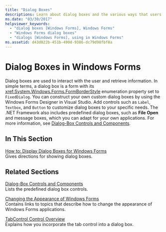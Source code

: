 ```yaml
---
title: "Dialog Boxes"
descriptions: Learn about dialog boxes and the various ways that users can interact with them. Also learn how to create custom dialog boxes with Windows Forms Designer. 
ms.date: "03/30/2017"
helpviewer_keywords: 
  - "dialog boxes [Windows Forms], Windows Forms"
  - "Windows Forms dialog boxes"
  - "dialogs [Windows Forms], using in Windows Forms"
ms.assetid: d43d022b-451b-490d-9386-dc79d98fbf8a
---
```

# Dialog Boxes in Windows Forms

Dialog boxes are used to interact with the user and retrieve information. In simple terms, a dialog box is a form with its <xref:System.Windows.Forms.FormBorderStyle> enumeration property set to `FixedDialog`. You can construct your own custom dialog boxes by using the Windows Forms Designer in Visual Studio. Add controls such as `Label`, `Textbox`, and `Button` to customize dialog boxes to your specific needs. The .NET Framework also includes predefined dialog boxes, such as **File Open** and message boxes, which you can adapt for your own applications. For more information, see [Dialog-Box Controls and Components](./controls/dialog-box-controls-and-components-windows-forms.md).  
  
## In This Section  

 [How to: Display Dialog Boxes for Windows Forms](how-to-display-dialog-boxes-for-windows-forms.md)  
 Gives directions for showing dialog boxes.  
  
## Related Sections  

 [Dialog-Box Controls and Components](./controls/dialog-box-controls-and-components-windows-forms.md)  
 Lists the predefined dialog box controls.  
  
 [Changing the Appearance of Windows Forms](changing-the-appearance-of-windows-forms.md)  
 Contains links to topics that describe how to change the appearance of Windows Forms applications.  
  
 [TabControl Control Overview](./controls/tabcontrol-control-overview-windows-forms.md)  
 Explains how you incorporate the tab control into a dialog box.
